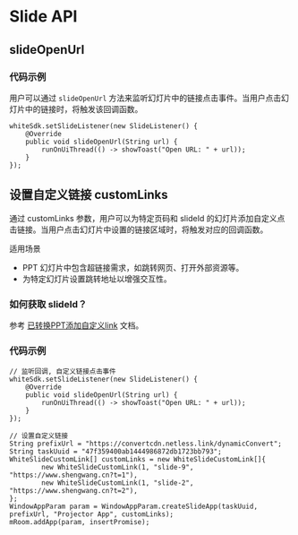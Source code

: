 # Slide API

## slideOpenUrl

### 代码示例

用户可以通过 `slideOpenUrl` 方法来监听幻灯片中的链接点击事件。当用户点击幻灯片中的链接时，将触发该回调函数。

```shell
whiteSdk.setSlideListener(new SlideListener() {
    @Override
    public void slideOpenUrl(String url) {
        runOnUiThread(() -> showToast("Open URL: " + url));
    }
});
```

## 设置自定义链接 customLinks

通过 customLinks 参数，用户可以为特定页码和 slideId 的幻灯片添加自定义点击链接。当用户点击幻灯片中设置的链接区域时，将触发对应的回调函数。

适用场景

* PPT 幻灯片中包含超链接需求，如跳转网页、打开外部资源等。
* 为特定幻灯片设置跳转地址以增强交互性。

### 如何获取 slideId？

参考 [已转换PPT添加自定义link](https://github.com/netless-io/netless-slide-demo?tab=readme-ov-file#%E5%B7%B2%E8%BD%AC%E6%8D%A2ppt%E6%B7%BB%E5%8A%A0%E8%87%AA%E5%AE%9A%E4%B9%89link)
文档。

### 代码示例

```shell
// 监听回调, 自定义链接点击事件
whiteSdk.setSlideListener(new SlideListener() {
    @Override
    public void slideOpenUrl(String url) {
        runOnUiThread(() -> showToast("Open URL: " + url));
    }
});

// 设置自定义链接
String prefixUrl = "https://convertcdn.netless.link/dynamicConvert";
String taskUuid = "47f359400ab1444986872db1723bb793";
WhiteSlideCustomLink[] customLinks = new WhiteSlideCustomLink[]{
        new WhiteSlideCustomLink(1, "slide-9", "https://www.shengwang.cn?t=1"),
        new WhiteSlideCustomLink(1, "slide-2", "https://www.shengwang.cn?t=2"),
};
WindowAppParam param = WindowAppParam.createSlideApp(taskUuid, prefixUrl, "Projector App", customLinks);
mRoom.addApp(param, insertPromise);
```